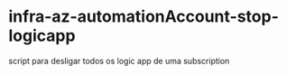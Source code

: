 # infra-az-automationAccount-stop-logicapp

script para desligar todos os logic app de uma subscription